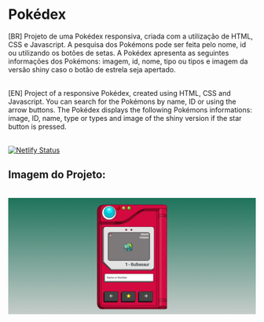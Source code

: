 # Pokédex
[BR] Projeto de uma Pokédex responsiva, criada com a utilização de HTML, CSS e Javascript. A pesquisa dos Pokémons pode ser feita pelo nome, id ou utilizando os botões de setas. 
A Pokédex apresenta as seguintes informações dos Pokémons: imagem, id, nome, tipo ou tipos e imagem da versão shiny caso o botão de estrela seja apertado. <br> <br>

[EN] Project of a responsive Pokédex, created using HTML, CSS and Javascript. You can search for the Pokémons by name, ID or using the arrow buttons.
The Pokédex displays the following Pokémons informations: image, ID, name, type or types and image of the shiny version if the star button is pressed. <br><br>

[![Netlify Status](https://api.netlify.com/api/v1/badges/2a34cc62-82a5-4178-9f42-2be83f51ff5d/deploy-status)](https://app.netlify.com/sites/pokedex-eco/deploys)

## Imagem do Projeto:
<br>
<img src="images/exemplo.PNG">
